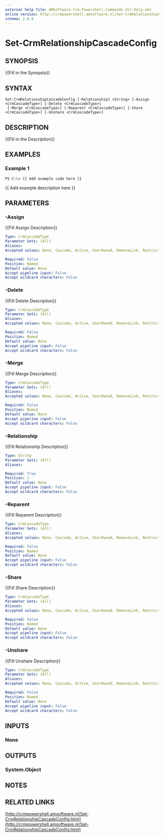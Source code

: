 ```yaml
---
external help file: AMSoftware.Crm.Powershell.Commands.dll-Help.xml
online version: http://crmpowershell.amsoftware.nl/Set-CrmRelationshipCascadeConfig.html
schema: 2.0.0
---
```


# Set-CrmRelationshipCascadeConfig

## SYNOPSIS
{{Fill in the Synopsis}}

## SYNTAX

```
Set-CrmRelationshipCascadeConfig [-Relationship] <String> [-Assign <CrmCascadeType>] [-Delete <CrmCascadeType>]
 [-Merge <CrmCascadeType>] [-Reparent <CrmCascadeType>] [-Share <CrmCascadeType>] [-Unshare <CrmCascadeType>]
```

## DESCRIPTION
{{Fill in the Description}}

## EXAMPLES

### Example 1
```
PS C:\> {{ Add example code here }}
```

{{ Add example description here }}

## PARAMETERS

### -Assign
{{Fill Assign Description}}

```yaml
Type: CrmCascadeType
Parameter Sets: (All)
Aliases: 
Accepted values: None, Cascade, Active, UserOwned, RemoveLink, Restrict

Required: False
Position: Named
Default value: None
Accept pipeline input: False
Accept wildcard characters: False
```

### -Delete
{{Fill Delete Description}}

```yaml
Type: CrmCascadeType
Parameter Sets: (All)
Aliases: 
Accepted values: None, Cascade, Active, UserOwned, RemoveLink, Restrict

Required: False
Position: Named
Default value: None
Accept pipeline input: False
Accept wildcard characters: False
```

### -Merge
{{Fill Merge Description}}

```yaml
Type: CrmCascadeType
Parameter Sets: (All)
Aliases: 
Accepted values: None, Cascade, Active, UserOwned, RemoveLink, Restrict

Required: False
Position: Named
Default value: None
Accept pipeline input: False
Accept wildcard characters: False
```

### -Relationship
{{Fill Relationship Description}}

```yaml
Type: String
Parameter Sets: (All)
Aliases: 

Required: True
Position: 1
Default value: None
Accept pipeline input: False
Accept wildcard characters: False
```

### -Reparent
{{Fill Reparent Description}}

```yaml
Type: CrmCascadeType
Parameter Sets: (All)
Aliases: 
Accepted values: None, Cascade, Active, UserOwned, RemoveLink, Restrict

Required: False
Position: Named
Default value: None
Accept pipeline input: False
Accept wildcard characters: False
```

### -Share
{{Fill Share Description}}

```yaml
Type: CrmCascadeType
Parameter Sets: (All)
Aliases: 
Accepted values: None, Cascade, Active, UserOwned, RemoveLink, Restrict

Required: False
Position: Named
Default value: None
Accept pipeline input: False
Accept wildcard characters: False
```

### -Unshare
{{Fill Unshare Description}}

```yaml
Type: CrmCascadeType
Parameter Sets: (All)
Aliases: 
Accepted values: None, Cascade, Active, UserOwned, RemoveLink, Restrict

Required: False
Position: Named
Default value: None
Accept pipeline input: False
Accept wildcard characters: False
```

## INPUTS

### None


## OUTPUTS

### System.Object

## NOTES

## RELATED LINKS

[http://crmpowershell.amsoftware.nl/Set-CrmRelationshipCascadeConfig.html](http://crmpowershell.amsoftware.nl/Set-CrmRelationshipCascadeConfig.html)

